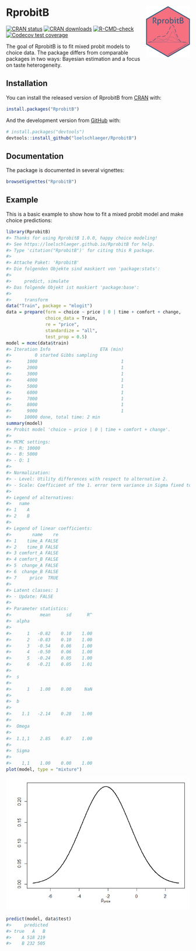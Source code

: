 
<!-- README.md is generated from README.Rmd. Please edit that file -->

# RprobitB <img src="man/figures/logo.png" align="right" alt="" width="120" />

<!-- badges: start -->

[![CRAN
status](https://www.r-pkg.org/badges/version-last-release/RprobitB)](https://www.r-pkg.org/badges/version-last-release/RprobitB)
[![CRAN
downloads](https://cranlogs.r-pkg.org/badges/grand-total/RprobitB)](https://cranlogs.r-pkg.org/badges/grand-total/RprobitB)
[![R-CMD-check](https://github.com/loelschlaeger/RprobitB/workflows/R-CMD-check/badge.svg)](https://github.com/loelschlaeger/RprobitB/actions)
[![Codecov test
coverage](https://codecov.io/gh/loelschlaeger/RprobitB/branch/main/graph/badge.svg)](https://app.codecov.io/gh/loelschlaeger/RprobitB?branch=main)
<!-- badges: end -->

The goal of RprobitB is to fit mixed probit models to choice data. The
package differs from comparable packages in two ways: Bayesian
estimation and a focus on taste heterogeneity.

## Installation

You can install the released version of RprobitB from
[CRAN](https://CRAN.R-project.org) with:

``` r
install.packages("RprobitB")
```

And the development version from [GitHub](https://github.com/) with:

``` r
# install.packages("devtools")
devtools::install_github("loelschlaeger/RprobitB")
```

## Documentation

The package is documented in several vignettes:

``` r
browseVignettes("RprobitB")
```

## Example

This is a basic example to show how to fit a mixed probit model and make
choice predictions:

``` r
library(RprobitB)
#> Thanks for using RprobitB 1.0.0, happy choice modeling!
#> See https://loelschlaeger.github.io/RprobitB for help.
#> Type 'citation("RprobitB")' for citing this R package.
#> 
#> Attache Paket: 'RprobitB'
#> Die folgenden Objekte sind maskiert von 'package:stats':
#> 
#>     predict, simulate
#> Das folgende Objekt ist maskiert 'package:base':
#> 
#>     transform
data("Train", package = "mlogit")
data = prepare(form = choice ~ price | 0 | time + comfort + change,
               choice_data = Train,
               re = "price",
               standardize = "all",
               test_prop = 0.5)
model = mcmc(data$train)
#> Iteration Info                   ETA (min)
#>         0 started Gibbs sampling          
#>      1000                                1
#>      2000                                1
#>      3000                                1
#>      4000                                1
#>      5000                                1
#>      6000                                1
#>      7000                                1
#>      8000                                1
#>      9000                                1
#>     10000 done, total time: 2 min
summary(model)
#> Probit model 'choice ~ price | 0 | time + comfort + change'.
#> 
#> MCMC settings:
#> - R: 10000 
#> - B: 5000 
#> - Q: 1 
#> 
#> Normalization:
#> - Level: Utility differences with respect to alternative 2.
#> - Scale: Coefficient of the 1. error term variance in Sigma fixed to 1.
#> 
#> Legend of alternatives:
#>   name
#> 1    A
#> 2    B
#> 
#> Legend of linear coefficients:
#>        name    re
#> 1    time_A FALSE
#> 2    time_B FALSE
#> 3 comfort_A FALSE
#> 4 comfort_B FALSE
#> 5  change_A FALSE
#> 6  change_B FALSE
#> 7     price  TRUE
#> 
#> Latent classes: 1 
#> - Update: FALSE 
#> 
#> Parameter statistics:
#>           mean      sd      R^
#>  alpha
#>                               
#>      1   -0.82    0.10    1.00
#>      2   -0.83    0.10    1.00
#>      3   -0.54    0.06    1.00
#>      4   -0.50    0.06    1.00
#>      5   -0.24    0.05    1.00
#>      6   -0.21    0.05    1.01
#> 
#>  s
#>                               
#>      1    1.00    0.00     NaN
#> 
#>  b
#>                               
#>    1.1   -2.14    0.28    1.00
#> 
#>  Omega
#>                               
#>  1.1,1    2.85    0.87    1.00
#> 
#>  Sigma
#>                               
#>    1,1    1.00    0.00    1.00
plot(model, type = "mixture")
```

![](man/figures/README-example-1.png)<!-- -->

``` r
predict(model, data$test)
#>     predicted
#> true   A   B
#>    A 518 219
#>    B 232 505
```
